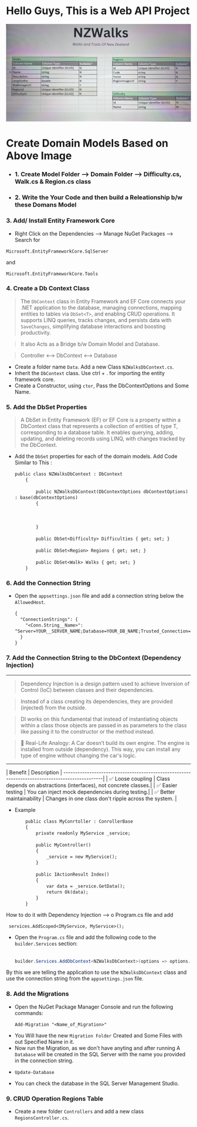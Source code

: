 ﻿# Hello Guys, This is a Web API Project

<img src="./Assets/NZWalks DDD.jpg" alt="My Image" />

# Create Domain Models Based on Above Image

- ### 1. Create Model Folder --> Domain Folder --> Difficulty.cs, Walk.cs & Region.cs class 
- ### 2. Write the Your Code and then build a Releationship b/w these Domans Model

### 3. Add/ Install Entity Framework Core

- Right Click on the Dependencies --> Manage NuGet Packages --> Search for 
``` 
Microsoft.EntityFrameworkCore.SqlServer 
``` 
and 
```
Microsoft.EntityFrameworkCore.Tools 
```
### 4. Create a Db Context Class
> The `DbContext` class in Entity Framework and EF Core connects your .NET application to the database, managing connections, mapping entities to tables via `DbSet<T>`, and enabling CRUD operations. It supports LINQ queries, tracks changes, and persists data with `SaveChanges`, simplifying database interactions and boosting productivity.

>It also Acts as a Bridge b/w Domain Model and Database.

> Controller <--> DbContext <--> Database	


- Create a folder name `Data`. Add a new Class `NZWalksDbContext.cs`.
- Inherit the `DbContext` class. Use ctrl + . for importing the entity framework core.
- Create a Constructor, using `ctor`, Pass the DbContextOptions and Some Name.

### 5. Add the DbSet Properties
> A DbSet<T> in Entity Framework (EF) or EF Core is a property within a DbContext class that represents a collection of entities of type T, corresponding to a database table. It enables querying, adding, updating, and deleting records using LINQ, with changes tracked by the DbContext.

- Add the `DbSet` properties for each of the domain models. Add Code Similar to This : 
    ```
    public class NZWalksDbContext : DbContext
        {

            public NZWalksDbContext(DbContextOptions dbContextOptions) : base(dbContextOptions)
            {

           
            
            }

            public DbSet<Difficulty> Difficulties { get; set; }

            public DbSet<Region> Regions { get; set; }

            public DbSet<Walk> Walks { get; set; }
        }
    ```
### 6. Add the Connection String
- Open the `appsettings.json` file and add a connection string below the `AllowedHost`.
    ```
    {
      "ConnectionStrings": {
        "<Conn.String__Name>": "Server=YOUR__SERVER_NAME;Database=YOUR_DB_NAME;Trusted_Connection=True;TrustServerCertificate=True;"
      }
    }
    ```

### 7. Add the Connection String to the DbContext (Dependency Injection)
---------------------------------------------------------------------------------
> Dependency Injection is a design pattern used to achieve Inversion of Control (IoC) between classes and their dependencies.

> Instead of a class creating its dependencies, they are provided (injected) from the outside.

> DI works on this fundamental that instead of instantiating objects within a class those objects are passed in as parameters to the class like passing it to the constructor or the method instead.

> 🧠 Real-Life Analogy: A Car doesn’t build its own engine. The engine is installed from outside (dependency). This way, you can install any type of engine without changing the car's logic.
---------------------------------------------------------------------------------

| Benefit                   | Description |
-----------------------------------------------------------------------------------------------|
| ✅ Loose coupling         | Class depends on abstractions (interfaces), not concrete classes.|
| ✅ Easier testing         | You can inject mock dependencies during testing.|
| ✅ Better maintainability | Changes in one class don't ripple across the system. |

- Example 
    ```
        public class MyConrtoller : ConrollerBase
        {
            private readonly MyService _service;

            public MyController()
            {
                _service = new MyService();
            }

            public IActionResult Index()
            {
                var data = _service.GetData();
                return Ok(data);
            }
        }
     ```

 How to do it with Dependency Injection --> o Program.cs file and add 

     services.AddScoped<IMyService, MyService>();


- Open the `Program.cs` file and add the following code to the `builder.Services` section:
    ```csharp

    builder.Services.AddDbContext<NZWalksDbContext>(options => options.UseSqlServer(builder.Configuration.GetConnectionString("ConnectionStringName")));

    ```
 By this we are telling the application to use the `NZWalksDbContext` class and use the connection string from the `appsettings.json` file.

### 8. Add the Migrations
- Open the NuGet Package Manager Console and run the following commands:
    ```
    Add-Migration "<Name_of_Migration>"
    ```
- You Will have the new `Migration Folder` Created and Some Files with out Specified Name in it.
- Now run the Migration, as we don't have anyting and after running A `Database` will be created in the SQL Server with the name you provided in the connection string.
- 
    ```
    Update-Database
    ```
- You can check the database in the SQL Server Management Studio.

### 9. CRUD Operation Regions Table
- Create a new folder `Controllers` and add a new class `RegionsController.cs`.
